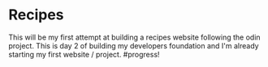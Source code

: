 # Recipes

This will be my first attempt at building a recipes website following the odin project. This is day 2 of building my developers foundation and I'm already starting my first website / project. #progress!
